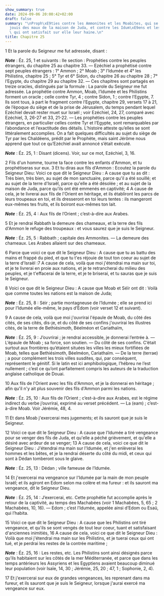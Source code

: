 ```yaml
---
show_summary: true
date: 2024-09-06 20:00:42+02:00
draft: false
summary: "\nProph\xE9ties contre les Ammonites et les Moabites, qui se sont r\xE9\
  jouis des maux de la maison de Juda, et contre les Idum\xE9ens et les Philistins,\
  \ qui ont satisfait sur elle leur haine.\n"
title: Chapitre 25
---
```





1 Et la parole du Seigneur me fut adressée, disant :

***Note*** :  Éz. 25, 1 et suivants : IIe section : Prophéties contre les peuples étrangers, du chapitre 25 au chapitre 33. ― Ezéchiel a prophétisé contre sept peuples étrangers : 1° Ammon ; 2° Moab ; 3° l’Idumée et 4° les Philistins, chapitre 25 ; 5° Tyr et 6° Sidon, du chapitre 26 au chapitre 28 ; 7° l’Egypte, du chapitre 29 au chapitre 32. ― Ces chapitres sont partagés en treize oracles, distingués par la formule : La parole du Seigneur me fut adressée. La prophétie contre Ammon, Moab, l’Idumée et les Philistins forment un oracle ; celle contre Tyr, 4 ; contre Sidon, 1 ; contre l’Egypte, 7. Ils sont tous, à part le fragment contre l’Egypte, chapitre 29, versets 17 à 21, de l’époque du siège et de la prise de Jérusalem, du temps pendant lequel Ezéchiel devait rester muet sur Israël ; voir Ezéchiel, 24, 27, comparé avec Ezéchiel, 3, 26-27 et 33, 21-22. ― Les prophéties contre les peuples étrangers, en particulier celles contre Tyr et l’Egypte, sont remarquables par l’abondance et l’exactitude des détails. L’histoire
atteste qu’elles se sont littéralement accomplies. On a fait quelques difficultés au sujet du siège de Tyr par les Chaldéens, prédit par le Prophète, mais saint Jérôme nous apprend que tout ce qu’Ezéchiel avait annoncé s’était exécuté.

***Note*** :  Éz. 25, 1 : Disant (dicens). Voir, sur ce mot, Ezéchiel, 3, 16.


2 Fils d'un homme, tourne ta face contre les enfants d'Ammon, et tu prophétiseras sur eux. 3 Et tu diras aux fils d'Ammon : Ecoutez la parole du Seigneur Dieu: Voici ce que dit le Seigneur Dieu : A cause que tu as dit : Très bien, très bien, au sujet de mon sanctuaire, parce qu'il a été souillé; et au sujet de la terre d'Israël, parce qu'elle a été désolée ; et au sujet de la maison de Juda, parce qu'ils ont été emmenés en captivité; 4 A cause de cela, je te livrerai aux fils de l'Orient en héritage, et ils établiront les parcs de leurs troupeaux en toi, et ils dresseront en toi leurs tentes : ils mangeront eux-mêmes tes fruits, et ils boiront eux-mêmes ton lait.

***Note*** :  Éz. 25, 4 : Aux fils de l’Orient ; c’est-à-dire aux Arabes.

5 Et je rendrai Rabbath la demeure des chameaux, et la terre des fils d'Ammon le refuge des troupeaux : et vous saurez que je suis le Seigneur.

***Note*** :  Éz. 25, 5 : Rabbath ; capitale des Ammonites. ― La demeure des chameaux. Les Arabes allaient sur des chameaux.


6 Parce que voici ce que dit le Seigneur Dieu : A cause que tu as battu des mains et frappé du pied, et que tu t'es réjouie de tout ton coeur au sujet de la terre d'Israël :7 A cause de cela, voilà que moi j'étendrai ma main sur toi, et je te livrerai en proie aux nations, et je te retrancherai du milieu des peuples, et je t'effacerai de la terre, et je te briserai, et tu sauras que je suis le Seigneur.


8 Voici ce que dit le Seigneur Dieu : A cause que Moab et Séïr ont dit : Voilà que comme toutes les nations est la maison de Juda;

***Note*** :  Éz. 25, 8 : Séir ; partie montagneuse de l’Idumée ; elle se prend ici pour l’Idumée elle-même, le pays d’Edom (voir verset 12 et suivant).

9 A cause de cela, voilà que moi j'ouvrirai l'épaule de Moab, du côté des cités, de ses cités, dis-je, et du côté de ses confins j'ouvrirai les illustres cités, de la terre de Bethiésimoth, Béelméon et Cariathaïm,

***Note*** :  Éz. 25, 9 : J’ouvrirai ; je rendrai accessible, je donnerai l’entrée à. ― L’épaule de Moab ; sa force, son soutien. ― Du côté de ses confins. C’était surtout aux frontières qu’étaient situées les villes les mieux fortifiées de Moab, telles que Bethiésimoth, Béelméon, Cariathaïm. ― De la terre (terrae) ; a pour complément les trois villes susdites, qui, par conséquent, représentent le génitif. Si le latin est ici amphibologique, l’hébreu ne l’est nullement ; c’est ce qu’ont parfaitement compris les auteurs de la traduction anglaise catholique de Douai.

10 Aux fils de l'Orient avec les fils d'Ammon, et je la donnerai en héritage ; afin qu'il n'y ait plus souvenir des fils d'Ammon parmi les nations.

***Note*** :  Éz. 25, 10 : Aux fils de l’Orient ; c’est-à-dire aux Arabes, est le régime indirect du verbe j’ouvrirai, exprimé au verset précédent. ― La (eam) ; c’est-à-dire Moab. Voir Jérémie, 48, 4.

11 Et dans Moab j'exercerai mes jugements; et ils sauront que je suis le Seigneur.


12 Voici ce que dit le Seigneur Dieu : A cause que l'Idumée a tiré vengeance pour se venger des fils de Juda, et qu'elle a péché grièvement, et qu'elle a désiré avec ardeur de se venger; 13 A cause de cela, voici ce que dit le Seigneur Dieu : J'étendrai ma main sur l'Idumée, et j'en enlèverai les hommes et les bêtes, et je la rendrai déserte du côté du midi, et ceux qui sont à Dédan tomberont sous le glaive.

***Note*** :  Éz. 25, 13 : Dédan ; ville fameuse de l’Idumée.

14 Et j'exercerai ma vengeance sur l'Idumée par la main de mon peuple Israël; et ils agiront en Edom selon ma colère et ma fureur : et ils sauront ma vengeance, dit le Seigneur Dieu.

***Note*** :  Éz. 25, 14 : J’exercerai, etc. Cette prophétie fut accomplie après le retour de la captivité, au temps des Machabées (voir 1 Machabées, 5, 65 ; 2 Machabées, 10, 16). ― Edom ; c’est l’Idumée, appelée ainsi d’Edom ou Esaü, qui l’habita.


15 Voici ce que dit le Seigneur Dieu : A cause que les Philistins ont tiré vengeance, et qu'ils se sont vengés de tout leur coeur, tuant et satisfaisant d'anciennes inimitiés, 16 A cause de cela, voici ce que dit le Seigneur Dieu : Voilà que moi j'étendrai ma main sur les Philistins, et je tuerai ceux qui ont tué, et je perdrai les restes de la contrée maritime ;

***Note*** :  Éz. 25, 16 : Les restes, etc. Les Philistins sont ainsi désignés parce qu’ils habitaient sur les côtés de la mer Méditerranée, et parce que dans les temps antérieurs les Assyriens et les Egyptiens avaient beaucoup diminué leur population (voir Isaïe, 14, 30 ; Jérémie, 25, 20 ; 47, 1 ; Sophonie, 2, 4).

17 Et j'exercerai sur eux de grandes vengeances, les reprenant dans ma fureur, et ils sauront que je suis le Seigneur, lorsque j'aurai exercé ma vengeance sur eux.

